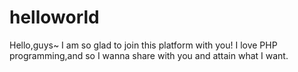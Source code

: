 # helloworld
Hello,guys~
I am so glad to join this platform with you!
I love PHP programming,and so I wanna share with you and attain what I want.
